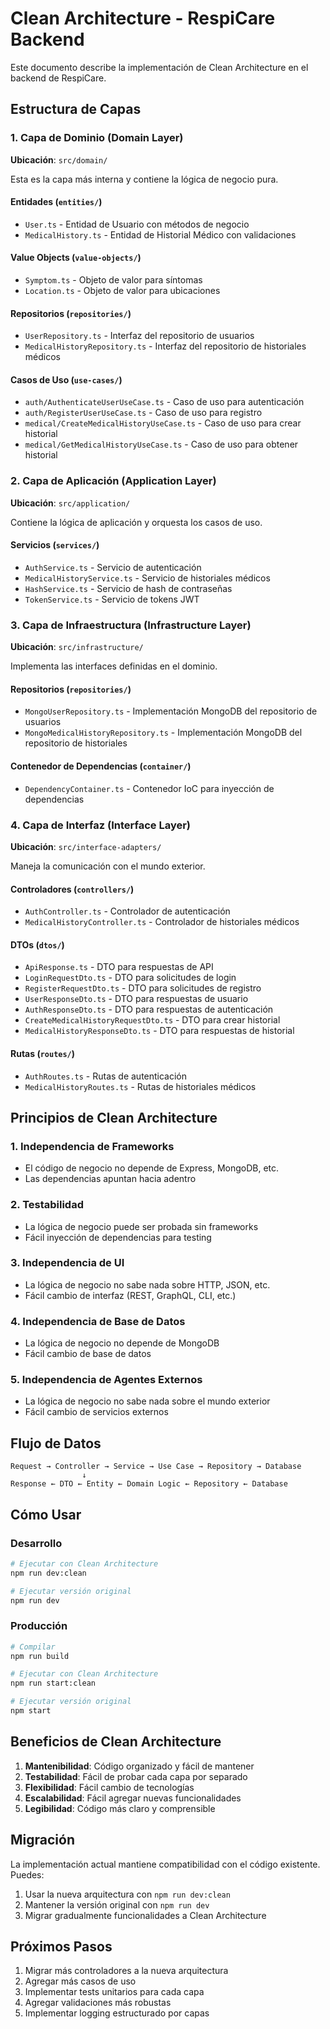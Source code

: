 # Clean Architecture - RespiCare Backend

Este documento describe la implementación de Clean Architecture en el backend de RespiCare.

## Estructura de Capas

### 1. Capa de Dominio (Domain Layer)
**Ubicación**: `src/domain/`

Esta es la capa más interna y contiene la lógica de negocio pura.

#### Entidades (`entities/`)
- `User.ts` - Entidad de Usuario con métodos de negocio
- `MedicalHistory.ts` - Entidad de Historial Médico con validaciones

#### Value Objects (`value-objects/`)
- `Symptom.ts` - Objeto de valor para síntomas
- `Location.ts` - Objeto de valor para ubicaciones

#### Repositorios (`repositories/`)
- `UserRepository.ts` - Interfaz del repositorio de usuarios
- `MedicalHistoryRepository.ts` - Interfaz del repositorio de historiales médicos

#### Casos de Uso (`use-cases/`)
- `auth/AuthenticateUserUseCase.ts` - Caso de uso para autenticación
- `auth/RegisterUserUseCase.ts` - Caso de uso para registro
- `medical/CreateMedicalHistoryUseCase.ts` - Caso de uso para crear historial
- `medical/GetMedicalHistoryUseCase.ts` - Caso de uso para obtener historial

### 2. Capa de Aplicación (Application Layer)
**Ubicación**: `src/application/`

Contiene la lógica de aplicación y orquesta los casos de uso.

#### Servicios (`services/`)
- `AuthService.ts` - Servicio de autenticación
- `MedicalHistoryService.ts` - Servicio de historiales médicos
- `HashService.ts` - Servicio de hash de contraseñas
- `TokenService.ts` - Servicio de tokens JWT

### 3. Capa de Infraestructura (Infrastructure Layer)
**Ubicación**: `src/infrastructure/`

Implementa las interfaces definidas en el dominio.

#### Repositorios (`repositories/`)
- `MongoUserRepository.ts` - Implementación MongoDB del repositorio de usuarios
- `MongoMedicalHistoryRepository.ts` - Implementación MongoDB del repositorio de historiales

#### Contenedor de Dependencias (`container/`)
- `DependencyContainer.ts` - Contenedor IoC para inyección de dependencias

### 4. Capa de Interfaz (Interface Layer)
**Ubicación**: `src/interface-adapters/`

Maneja la comunicación con el mundo exterior.

#### Controladores (`controllers/`)
- `AuthController.ts` - Controlador de autenticación
- `MedicalHistoryController.ts` - Controlador de historiales médicos

#### DTOs (`dtos/`)
- `ApiResponse.ts` - DTO para respuestas de API
- `LoginRequestDto.ts` - DTO para solicitudes de login
- `RegisterRequestDto.ts` - DTO para solicitudes de registro
- `UserResponseDto.ts` - DTO para respuestas de usuario
- `AuthResponseDto.ts` - DTO para respuestas de autenticación
- `CreateMedicalHistoryRequestDto.ts` - DTO para crear historial
- `MedicalHistoryResponseDto.ts` - DTO para respuestas de historial

#### Rutas (`routes/`)
- `AuthRoutes.ts` - Rutas de autenticación
- `MedicalHistoryRoutes.ts` - Rutas de historiales médicos

## Principios de Clean Architecture

### 1. Independencia de Frameworks
- El código de negocio no depende de Express, MongoDB, etc.
- Las dependencias apuntan hacia adentro

### 2. Testabilidad
- La lógica de negocio puede ser probada sin frameworks
- Fácil inyección de dependencias para testing

### 3. Independencia de UI
- La lógica de negocio no sabe nada sobre HTTP, JSON, etc.
- Fácil cambio de interfaz (REST, GraphQL, CLI, etc.)

### 4. Independencia de Base de Datos
- La lógica de negocio no depende de MongoDB
- Fácil cambio de base de datos

### 5. Independencia de Agentes Externos
- La lógica de negocio no sabe nada sobre el mundo exterior
- Fácil cambio de servicios externos

## Flujo de Datos

```
Request → Controller → Service → Use Case → Repository → Database
                ↓
Response ← DTO ← Entity ← Domain Logic ← Repository ← Database
```

## Cómo Usar

### Desarrollo
```bash
# Ejecutar con Clean Architecture
npm run dev:clean

# Ejecutar versión original
npm run dev
```

### Producción
```bash
# Compilar
npm run build

# Ejecutar con Clean Architecture
npm run start:clean

# Ejecutar versión original
npm start
```

## Beneficios de Clean Architecture

1. **Mantenibilidad**: Código organizado y fácil de mantener
2. **Testabilidad**: Fácil de probar cada capa por separado
3. **Flexibilidad**: Fácil cambio de tecnologías
4. **Escalabilidad**: Fácil agregar nuevas funcionalidades
5. **Legibilidad**: Código más claro y comprensible

## Migración

La implementación actual mantiene compatibilidad con el código existente. Puedes:

1. Usar la nueva arquitectura con `npm run dev:clean`
2. Mantener la versión original con `npm run dev`
3. Migrar gradualmente funcionalidades a Clean Architecture

## Próximos Pasos

1. Migrar más controladores a la nueva arquitectura
2. Agregar más casos de uso
3. Implementar tests unitarios para cada capa
4. Agregar validaciones más robustas
5. Implementar logging estructurado por capas
